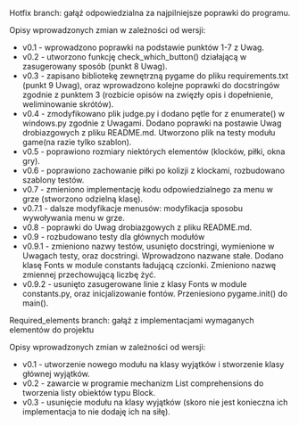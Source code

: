 Hotfix branch: gałąź odpowiedzialna za najpilniejsze poprawki do programu.

Opisy wprowadzonych zmian w zależności od wersji:
- v0.1 - wprowadzono poprawki na podstawie punktów 1-7 z Uwag.
- v0.2 - utworzono funkcję check_which_button() działającą w zasugerowany sposób (punkt 8 Uwag).
- v0.3 - zapisano bibliotekę zewnętrzną pygame do pliku requirements.txt (punkt 9 Uwag), oraz wprowadzono kolejne poprawki do docstringów zgodnie z punktem 3 (rozbicie opisów na zwięzły opis i dopełnienie, weliminowanie skrótów).
- v0.4 - zmodyfikowano plik judge.py i dodano pętle for z enumerate() w windows.py zgodnie z Uwagami. Dodano poprawki na postawie Uwag drobiazgowych z pliku README.md. Utworzono plik na testy modułu game(na razie tylko szablon).
- v0.5 - poprawiono rozmiary niektórych elementów (klocków, piłki, okna gry).
- v0.6 - poprawiono zachowanie piłki po kolizji z klockami, rozbudowano szablony testów.
- v0.7 - zmieniono implementację kodu odpowiedzialnego za menu w grze (stworzono odzielną klasę).
- v0.7.1 - dalsze modyfikacje menusów: modyfikacja sposobu wywoływania menu w grze.
- v0.8 - poprawki do Uwag drobiazgowych z pliku README.md.
- v0.9 - rozbudowano testy dla głównych modułów
- v0.9.1 - zmieniono nazwy testów, usunięto docstringi, wymienione w Uwagach testy, oraz docstringi. Wprowadzono nazwane stałe. Dodano klasę Fonts w module constants ładującą czcionki. Zmieniono nazwę zmiennej przechowującą liczbę żyć.
- v0.9.2 - usunięto zasugerowane linie z klasy Fonts w module constants.py, oraz inicjalizowanie fontów. Przeniesiono pygame.init() do main().

Required_elements branch: gałąź z implementacjami wymaganych elementów do projektu

Opisy wprowadzonych zmian w zależności od wersji:
- v0.1 - utworzenie nowego modułu na klasy wyjątków i stworzenie klasy głównej wyjątków.
- v0.2 - zawarcie w programie mechanizm List comprehensions do tworzenia listy obiektów typu Block.
- v0.3 - usunięcie modułu na klasy wyjątków (skoro nie jest konieczna ich implementacja to nie dodaję ich na siłę).
